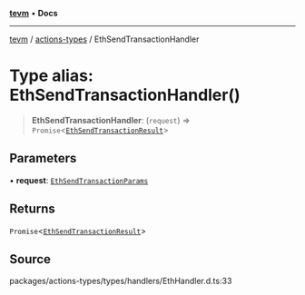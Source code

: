[**tevm**](../../README.md) • **Docs**

***

[tevm](../../modules.md) / [actions-types](../README.md) / EthSendTransactionHandler

# Type alias: EthSendTransactionHandler()

> **EthSendTransactionHandler**: (`request`) => `Promise`\<[`EthSendTransactionResult`](EthSendTransactionResult.md)\>

## Parameters

• **request**: [`EthSendTransactionParams`](EthSendTransactionParams.md)

## Returns

`Promise`\<[`EthSendTransactionResult`](EthSendTransactionResult.md)\>

## Source

packages/actions-types/types/handlers/EthHandler.d.ts:33
